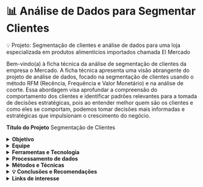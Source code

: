 # 📊  Análise de Dados para Segmentar Clientes 

💡 Projeto: Segmentação de clientes e análise de dados para uma loja especializada em produtos alimentícios importados chamada El Mercado

Bem-vindo(a) à ficha técnica da análise de segmentação de clientes da empresa o Mercado. A ficha técnica apresenta uma visão abrangente do projeto de análise de dados, focado na segmentação de clientes usando o método RFM (Recência, Frequência e Valor Monetário) e na análise de coorte. 
Essa abordagem visa aprofundar a compreensão do comportamento dos clientes e identificar padrões relevantes para a tomada de decisões estratégicas, pois ao entender melhor quem são os clientes e como eles se comportam, podemos tomar decisões mais informadas e estratégicas que impulsionam o crescimento do negócio.


**Título do Projeto**
Segmentação de Clientes


<details>
<summary><b>Objetivo</b></summary>
  
O objetivo deste projeto é realizar uma análise abrangente de segmentação de clientes, utilizando métricas essenciais como RFM (Recency, Frequency, Monetary) e análise de coorte. Através desta análise, busquei entender mais profundamente o comportamento dos  clientes, identificando padrões de compra, preferências e tendências. Esses insights são fundamentais para adaptar estratégias de marketing de forma precisa e eficaz, permitindo direcionar melhorias específicas para grupos de clientes de acordo com suas necessidades e características distintas.

Este projeto reveste-se de uma importância crucial para a loja o Mercado, especializada em produtos alimentícios importados, que enfrenta desafios constantes na compreensão das preferências mutáveis de seus clientes. A necessidade de fidelizar esses clientes é premente, e para superar esse desafio, a empresa busca identificar onde investir seus esforços. Portanto, esta análise é de grande relevância para orientar as estratégias de negócio e impulsionar o sucesso da empresa no mercado competitivo de alimentos importados.
</details>

<details>
<summary><b>Equipe</b></summary>

Trabalhei de forma independente neste projeto, assumindo todas as responsabilidades, desde o planejamento até a execução e análise dos resultados. Apesar de ser um projeto individual, busquei feedback de colegas e auxílio quando necessário, priorizando a entrega de qualidade. Mesmo atuando sozinha, reconheço a importância da aprendizagem colaborativa e valorizo as contribuições de outras colegas ao buscar insights e perspectivas externas e diferentes. A capacidade de gerenciar todas as etapas do projeto de forma independente me proporcionou um valioso aprendizado e desenvolvimento de habilidades em diversas áreas, desde análise de dados até comunicação eficaz, ao mesmo tempo em que pude perceber a importância da colaboração para enriquecer o resultado final.

</details>

<details>
<summary><b>Ferramentas e Tecnologia</b></summary>

Durante o desenvolvimento deste projeto, foram utilizadasferramentas e tecnologias para coleta, análise e visualização de dados. Algumas das principais incluem:

**Planilhas Eletrônicas (Spreadsheets):**

- Utilizei planilhas eletrônicas para importar, limpar e tratar os dados iniciais, realizar cálculos de métricas e manipulações além de criar variáveis, aplicar fórmulas e criar tabelas dinâmicas para análises de criação de gráficos e dashboard interativo através do filtro de segmentação.

**Looker Studio:**

- O Looker Studio foi a principal ferramenta de visualização e análise de dados utilizada neste projeto. Através do Looker, criei dashboards interativos e personalizados que permitiram explorar os dados de forma dinâmica e extrair insights valiosos para apresentação dos resultados das análises realizadas.


</details>


<details>
<summary><b>Processamento de dados</b></summary>


<details>
<summary><b>Obtenção de dados</b></summary>
  
Os dados dos clientes foram obtidos, através do google planilhas, realizei uma cópia e depois importei todos os dados para uma planilha onde seria feita a análise visando não apagar ou danificar a base de dados origem
Importei os dados para uma nova planilha de forma automatizada através da fórmula IMPORTRANGE, trouxe as 3 planilhas sendo: clientes, transacoes, e resumo compras inseri cada uma em abas diferentes para realizar o tratamento na base de dados.

</details>

<details>
<summary><b> Limpeza dos dados</b></summary>

Antes da análise, os dados passaram por um processo de limpeza para lidar com inconsistências, erros e valores ausentes, isso incluiu:

- **Remoção de registros duplicados**:  Identifiquei 9 valores duplicados na tabela resumo_compra**s** na coluna id_cliente, através da formatação condicional,  retirei os valores duplicados com a fórmula ARRAY E UNIQUE
- **Tratamento de valores ausentes (nulos):**  Para tratar valores ausentes na tabela de clientes, identifiquei 24 compradores sem informação de salário. Optei por preencher esses campos com a mediana dos salários existentes, a fim de manter a consistência na base de dados e evitar distorções na distribuição dos dados. Essa abordagem foi escolhida para garantir que a falta de informação não prejudicasse a análise futura, especialmente ao criar gráficos, onde a presença de valores ausentes poderia distorcer a representação visual dos dados. Para realizar esse tratamento, utilizei fórmulas como "contar vazio", "mediana" e "SE", combinadas com a função "colar valores", aplicando a mediana nos campos vazios e garantindo a integridade dos dados de salário.

Ao identificar na tabela de transações a presença de 7 compradores sem IDs, utilizei a função "contar vazio" para verificá-los. Neste contexto, decidi excluir esses registros, uma vez que não contribuiriam para o propósito da análise em questão. A exclusão desses registros sem IDs foi uma medida adotada para garantir a integridade e a precisão dos dados utilizados na análise das transações.
- **Inconsistências:** Identifiquei na base de dados a presença de 10 usuários que possuíam cadastro, mas não tinham registros de compras, o que foi considerado um outlier para o propósito da análise em questão. Optei por remover esses usuários das tabelas de resumo de compras e clientes, como uma medida para eliminar essa inconsistência e manter a integridade dos dados utilizados na análise. Essa abordagem foi considerada válida para corrigir o problema, uma vez que preservou a qualidade dos dados sem comprometer a análise. No entanto, esses clientes foram mantidos em uma base separada e não tratada, caso fossem necessários para referência futura. Os IDs dos clientes excluídos foram: 5376, 8475, 5555, 3955, 10749, 6862, 11110, 4931, 9931 e 11181. Essa ação foi realizada apenas na tabela de análise em que estava trabalhando, sem afetar a fonte original de dados.

Na base de clientes, identifiquei a presença de 3 clientes com idades de 122, 123 e 129 anos, valores consideravelmente elevados. Embora essas idades possam parecer improváveis, optei por mantê-las na análise. A decisão de reter esses registros se deve ao fato de que, apesar das idades incomuns, todas as outras informações desses clientes estão disponíveis e eles possuem histórico de compras, o que os torna relevantes para a análise. Além disso, considerei a possibilidade de que essas idades incomuns pudessem ser resultado de erros de preenchimento ou entrada de dados. No entanto, a idade em si não é um fator crítico que impactaria negativamente na análise em questão. Portanto, decidi manter esses registros para preservar a integridade e completude dos dados, garantindo que todas as informações relevantes fossem consideradas durante a análise.

Para unir as tabelas, utilizei as funções QUERY e PROCV para consolidar todas as informações em uma única tabela. Através da função QUERY, selecionei os dados relevantes de todas as tabelas e os organizei conforme necessário. Em seguida, utilizei a função PROCV para buscar informações adicionais de outras tabelas com base em chaves de identificação comuns, garantindo a integridade e a precisão dos dados consolidados. Essa abordagem permitiu criar uma visão unificada e coesa de todos os dados, facilitando a análise e a obtenção de insights significativos.

- **Criei tabelas dinâmicas para resumir dados em variáveis categóricas -** criei tabelas dinâmicas para condensar informações em variáveis categóricas relevantes, abrangendo aspectos como por exemplo nível de escolaridade predominante, estado civil, renda média anual dos clientes, número médio de filhos, média salarial por nível de educação e valor gasto por categoria, entre outros aspectos significativos. Essa abordagem permite uma análise mais precisa e acessível dos dados, proporcionando insights essenciais para tomadas de decisão estratégicas.

</details>

<details>
<summary><b> Transformação dos dados</b></summary>

Após a limpeza inicial, os dados foram transformados para realizar a  análise de segmentação de clientes. Isso pode incluir:

- **Tabelas dinâmicas e gráficos:** Na aba "Tabela Resumo", incluí tabelas dinâmicas que sintetizam as respostas às perguntas feitas sobre o perfil dos clientes. Além disso, criei gráficos para visualizar de forma clara e acessível informações como o nível de escolaridade predominante, estado civil, renda média anual dos clientes, número médio de filhos e média salarial por nível de educação, entre outros. Essas tabelas e gráficos proporcionam uma compreensão abrangente do perfil demográfico dos clientes, facilitando a identificação de padrões e tendências importantes para a estratégia de negócios.
- **Quartil:** Calculei os quartis para segmentar os clientes em grupos com base nas métricas RFM (Recency, Frequency, Monetary).ara isso, criei uma tabela auxiliar com a coluna "Posição Quartil", numerada de 1 a 4, e utilizei a fórmula do quartil para calcular a posição RFM. Esse processo gerou um número limite no intervalo de valores, que pude utilizar como pontuação para definir as classificações posteriormente. Essa abordagem possibilitou uma segmentação mais precisa dos clientes, permitindo uma análise mais detalhada de seus comportamentos e necessidades.
- **Cálculo das métricas RFM (Recency, Frequency, Monetary):** No cálculo das métricas RFM (Recency, Frequency, Monetary) para cada cliente, levei em consideração suas transações  passadas e calculei individualmente cada valor conforme descrito abaixo:

**Recência (R):** Determinei a recência com base na data da última transação do cliente em relação ao último dia de compra registrado na base de dados. Como a base de dados se estendia até 31/12/2022 e alguns clientes haviam realizado compras até o último dia disponível, utilizei a data fictícia de 01/01/2023 na fórmula. Essa abordagem garantiu que os clientes não fossem penalizados com uma recência excessiva devido à falta de registros mais recentes além do último dia da base de dados.

**Frequência (F):** No cálculo da frequência, utilizei a contagem de transações por cliente, utilizando a fórmula "Contar Se", a fim de determinar quantas compras cada cliente realizou desde sua data de cadastro. Essa abordagem proporcionou uma medida da frequência de compras de cada cliente ao longo do tempo, permitindo uma avaliação clara de seu engajamento e atividade dentro do período de análise.

**Monetário (M):** utilizei o total de compras de cada cliente para determinar quanto ele já gastou na empresa. Essa abordagem proporcionou uma medida direta do valor monetário que cada cliente contribuiu para o negócio, permitindo uma análise detalhada do seu comportamento de compra e do seu impacto financeiro.

Além disso, criei uma métrica de média entre frequência e monetário, considerando que essas duas métricas estão correlacionadas. Essa média proporcionou uma perspectiva mais abrangente sobre o comportamento dos clientes, permitindo uma análise mais detalhada sobre como essas métricas se relacionam e como influenciam o desempenho geral do cliente.


</details>

</details>

<details>
<summary><b> Métodos e Técnicas </b></summary>

Nesta fase, vou descrever as técnicas e metodologias utilizadas na análise de segmentação de clientes, destacando os métodos estatísticos empregados para extrair insights significativos dos dados

- **Segmentação de Clientes**
Utilizei a técnica RFM (Recency, Frequency, Monetary) para segmentar a base de clientes em grupos distintos com base em seu comportamento de compra
Os clientes foram classificados em diferentes segmentos com base na Recência de suas compras, na Frequência com que fazem compras e no valor Monetário gasto em suas transações/compras
- **Análise de Coorte**

Realizei uma análise de coorte para entender o comportamento de compra dos clientes ao longo do tempo

Agrupei os clientes com base no momento em que realizaram seu cadastro e sua primeira compra e analisei como seu comportamento de compra evoluiu ao longo dos meses

Essa análise me proporcionou insights sobre padrões de retenção de clientes e potenciais mudanças nas preferências de compra ao longo do tempo. Pude identificar quantos clientes efetuaram sua primeira compra no mês de cadastro e observar quando retornaram para fazer novas compras ou deixaram de comprar

- **Validação e Interpretação dos Resultados**

Validei os resultados da segmentação de clientes e análise de coorte utilizando técnicas estatísticas apropriadas (média, mediana e moda), e testes através de formulas se, para confirmar se aquele resultado  é verdadeiro ou não  com base em alguns parâmetros criados 

Com base nos dados fornecidos interpretei os insights obtidos à luz dos objetivos do negócio, identificando oportunidades de melhoria e ação com base nos resultados da análise

- **Visualização de Dados**

Utilizei  visualizações de dados , como gráficos de barra, coluna, linha, histogramas e mapas de calor, pizza, entre outros, para comunicar os resultados da análise de forma clara e acessível

As visualizações foram realizadas para destacar padrões e tendências nos dados com objetivo de facilitar a compreensão e interpretação dos gráficos, as visualizações foram criadas no Goolgle sheets e Looker Studio.


</details>

<details>
<summary><b>  💡 Conclusões e Recomendações </b></summary>

Após a análise, destaquei alguns pontos relevantes que podem trazer um retorno significativo para a empresa:


**Tendência de compra:** observando a série histórica o número de transações de 22.121 online e física identifiquei um aumento no intervalo do 2 º semestre de 2021 até o 1º semestre de 2022. Isso pode indicar uma mudança no comportamento dos clientes ou uma sazonalidade.

**Preferência por compras na loja física**: Cerca de 60% dos clientes  preferem comprar na loja física, especialmente os adultos com idade entre 30 e 59 anos e idosos com mais de 60 anos, cuja maioria compõe o público-alvo, e esse público tem uma tendência a não gostar muito do online preferem a loja física.

Por ser um publico com idade relativamente alta o consumo por produtos como vinho e carne se destacam , são produtos importados mais difíceis de ser encontrados por isso os clientes optam por por apreciar e valorizar esses produtos.

**Perfil demográfico dos clientes:** A maioria dos clientes são adultos (68%) e idosos (31%), , muitos dos quais possuem ensino superior completo ou pós-graduação, refletindo em um salário médio anual considerável de 52.181U$.Após pesquisar sobre o assunto descobri que geralmente o publico que tem mais estudo são os que geralmente tem maiores salários.

**Baixa adesão a campanha de marketing:** A campanha teve uma adesão de apenas 15% dos clientes, somente esse percentual de clientes responderam, Sugiro mudar a estratégia, oferecendo incentivos como descontos ou brindes para aumentar a participação.

**Segmentação RFM (Recência), (Frequência) e (Monetário):**  identifiquei o comportamento desses clientes com base em seu histórico de compra e minhas sugestões e análise foi:

**Maiores clientes em quantidade:** Para nossos maiores clientes em termos de quantidade o leal se destacou com 38% dos clientes classificados, esses clientes tem um bom gasto em produtos e frequência 

💡Sugestão para esse cliente: 
oferecer produtos de maior valor pois tendem a responder bem, e ter um bom gasto em produtos

a nossa outra maior classificação é o potencial leal que são clientes  recentes, que gastaram um bom valor e já compraram mais de uma vez 

💡Sugestão para esse cliente: 
podemos oferecer programas de fidelidade e promoções para engajar eles

**Representatividade:** Somando as duas classificações temos mais de 50% dos clientes sendo leal e potencial legal isso explica um pouco sobre o comportamento de compras

**Cliente em risco de perda:** Precisamos direcionar nossos esforços para os clientes que estão "Hibernando", ou seja, que não realizaram compras há muito tempo, e os "Prestes a Dormir", cuja recência, frequência e valor monetário estão abaixo da média. É crucial engajá-los para evitar a perda desses clientes. Além disso, os clientes em "Risco de Perda", que já gastaram consideravelmente e compraram com frequência, mas não realizam compras há algum tempo, precisam ser reconquistados**.**

A análise de coorte revela que muitos clientes se cadastram e até fazem compras inicialmente, mas acabam deixando de comprar. Isso evidencia um problema na retenção desses clientes, e para recuperá-los, precisamos implementar campanhas personalizadas. Essas campanhas podem incluir descontos especiais, programas de renovação com vantagens exclusivas, como notificações sobre novos produtos ou brindes para clientes com maior volume de compras, incentivando-os a voltar a comprar conosco e não buscar alternativas na concorrê**ncia.**

**Monetário: Observando o aspecto** monetário  é evidente que nossos clientes em destaque, classificados como "Leal" representam 67% do total, enquanto os em "Risco de Perda" representam 14%. O risco de perda têm um ticket médio em torno de $144 , em comparação com o ticket médio total de $122, isso demonstra que tanto o cliente leal quanto o risco de perda  são valiosos e vale a pena investir em estratégias de retenção personalizadas para mantê-los engajados e satisfeitos com nossos produtos.

💡Sugestão para esses clientes em aspectos monetários:  

Para garantir a retenção desses clientes em específico, é crucial implementar campanhas personalizadas e oferecer descontos especiais, com foco nos produtos que mais apreciam. Além disso, proporcionar um atendimento exclusivo pode fortalecer ainda mais o relacionamento com eles, aumentando sua fidelidade à marca.

Essa análise ressalta a importância de investir em estratégias voltadas para os aspectos demográficos, comportamentais, interesses, preferências e padrões de compra de nossos clientes, visando garantir sua retenção e, consequentemente, o sucesso do negócio

</details>



</details>

<details>
<summary><b> Links de interesse  </b></summary>

**Banco de dados:**  https://docs.google.com/spreadsheets/d/1r9GAy-2B8o06p4JHbUGv8DrOZKAPpgPwap0rBCR6yk8/edit?gid=1287610346#gid=1287610346

**Dashboard:** https://lookerstudio.google.com/u/1/reporting/6bb0e098-6fa4-46e3-b3bb-abd463a90ec7/page/wD3uD

</details>
